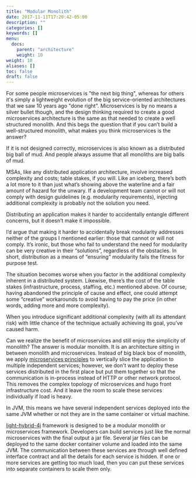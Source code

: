 ```yaml
---
title: "Modular Monolith"
date: 2017-11-11T17:20:42-05:00
description: ""
categories: []
keywords: []
menu:
  docs:
    parent: "architecture"
    weight: 10
weight: 10
aliases: []
toc: false
draft: false
---
```


For some people microservices is "the next big thing", whereas for others it's simply a lightweight 
evolution of the big service-oriented architectures that we saw 10 years ago "done right". 
Microservices is by no means a silver bullet though, and the design thinking required to create a 
good microservices architecture is the same as that needed to create a well structured monolith. 
And this begs the question that if you can’t build a well-structured monolith, what makes you think 
microservices is the answer?

If it is not designed correctly, microservices is also known as a distributed big ball of mud. And
people always assume that all monoliths are big balls of mud. 

MSAs, like any distributed application architecture, involve increased complexity and costs; table 
stakes, if you will. Like an iceberg, there’s both a lot more to it than just what’s showing above 
the waterline and a fair amount of hazard for the unwary. If a development team cannot or will not 
comply with design guidelines (e.g. modularity requirements), injecting additional complexity is 
probably not the solution you need.

Distributing an application makes it harder to accidentally entangle different concerns, but it 
doesn’t make it impossible. 

I’d argue that making it harder to accidentally break modularity addresses neither of the groups 
I mentioned earlier: those that cannot or will not comply. It’s ironic, but those who fail to 
understand the need for modularity can be very creative in their “solutions”, regardless of the 
obstacles. In short, distribution as a means of “ensuring” modularity fails the fitness for 
purpose test.

The situation becomes worse when you factor in the additional complexity inherent in a distributed 
system. Likewise, there’s the cost of the table stakes (infrastructure, process, staffing, etc.) 
mentioned above. Of course, having abandoned the principle of cause and effect, one could attempt 
some “creative” workarounds to avoid having to pay the price (in other words, adding more and more 
complexity).

When you introduce significant additional complexity (with all its attendant risk) with little 
chance of the technique actually achieving its goal, you’ve caused harm.

Can we realize the benefit of microservices and still enjoy the simplicity of monolith? The answer
is modular monolith. It is an architecture sitting in between monolith and microservices. Instead of
big black box of monolith, we apply [microservices principles][] to vertically slice the application
to multiple independent services; however, we don't want to deploy these services distributed in the
first place but put them together so that the communication is in-process instead of HTTP or other
network protocol. This removes the complex topology of microservices and hugo front infrastructure
cost. And it leave the room to scale these services individually if load is heavy. 

In JVM, this means we have several independent services deployed into the same JVM whether or not
they are in the same container or virtual machine. 
 

[light-hybrid-4j] framework is designed to be a modular monolith or microservices framework. Developers
can build services just like the normal microservices with the final output a jar file. Several jar
files can be deployed to the same docker container volume and loaded into the same JVM. The communication
between these services are through well defined interface contract and all the details for each service
is hidden. If one or more services are getting too much load, then you can put these services into
separate containers to scale them only. 

[microservices principles]: /architecture/microservices/
[light-hybrid-4j]: /style/light-hybrid-4j/


